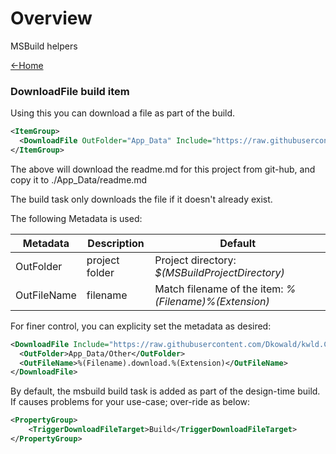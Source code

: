 ﻿# Overview
MSBuild helpers

[<-Home](../Home.md)  

### __DownloadFile__ build item

Using this you can download a file as part of the build.

```xml
<ItemGroup>
  <DownloadFile OutFolder="App_Data" Include="https://raw.githubusercontent.com/Dkowald/kwld.CoreUtil/master/Readme.md"/>
</ItemGroup>
```

The above will download the readme.md for this project from git-hub,
and copy it to ./App_Data/readme.md

The build task only downloads the file if it doesn't already exist.

The following Metadata is used:

|Metadata   |Description   |Default|
| --------- | ------------ | ---- |
|OutFolder  |project folder|Project directory: _$(MSBuildProjectDirectory)_|
|OutFileName|filename      |Match filename of the item: _%(Filename)%(Extension)_|

For finer control, you can explicity set the metadata as desired:
```xml
<DownloadFile Include="https://raw.githubusercontent.com/Dkowald/kwld.CoreUtil/master/Readme.md">
  <OutFolder>App_Data/Other</OutFolder>
  <OutFileName>%(Filename).download.%(Extension)</OutFileName>
</DownloadFile>
```

By default, the msbuild build task is added as part of the design-time build.
If causes problems for your use-case; over-ride as below:
```xml
<PropertyGroup>
	<TriggerDownloadFileTarget>Build</TriggerDownloadFileTarget>
</PropertyGroup>
```